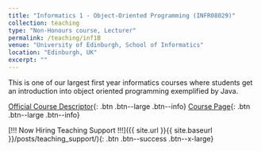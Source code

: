```yaml
---
title: "Informatics 1 - Object-Oriented Programming (INFR08029)"
collection: teaching
type: "Non-Honours course, Lecturer"
permalink: /teaching/inf1B
venue: "University of Edinburgh, School of Informatics"
location: "Edinburgh, UK"
excerpt: ""
---
```

This is one of our largest first year informatics courses where students get an introduction into object oriented programming exemplified by Java. 

[Official Course Descriptor](http://www.drps.ed.ac.uk/19-20/dpt/cxinfr08029.htm){: .btn .btn--large .btn--info}
[Course Page](http://course.inf.ed.ac.uk/inf1-op){: .btn .btn--large .btn--info} 

[!!! Now Hiring Teaching Support !!!]({{ site.url }}{{ site.baseurl }}/posts/teaching_support/){: .btn .btn--success .btn--x-large}
